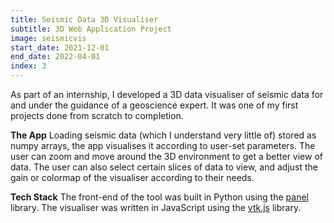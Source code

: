 ```yaml
---
title: Seismic Data 3D Visualiser
subtitle: 3D Web Application Project
image: seismicvis
start_date: 2021-12-01
end_date: 2022-04-01
index: 3
---
```


As part of an internship, I developed a 3D data visualiser of seismic data for and under the guidance of a geoscience expert. It was one of my first projects done from scratch to completion.

**The App** Loading seismic data (which I understand very little of) stored as numpy arrays, the app visualises it according to user-set parameters. The user can zoom and move around the 3D environment to get a better view of data. The user can also select certain slices of data to view, and adjust the gain or colormap of the visualiser according to their needs.

**Tech Stack** The front-end of the tool was built in Python using the [panel](https://panel.holoviz.org/) library. The visualiser was written in JavaScript using the [vtk.js](https://kitware.github.io/vtk-js/index.html) library.